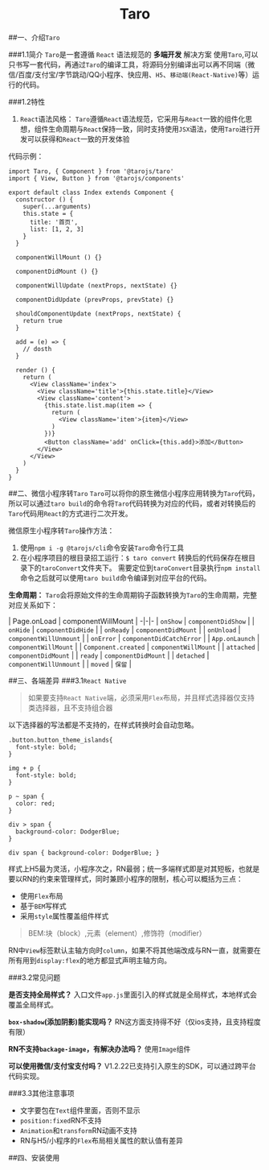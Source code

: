 # <center><font>Taro</font></center>

##一、介绍`Taro`

###1.1简介
`Taro`是一套遵循 `React` 语法规范的 **多端开发** 解决方案
使用`Taro`,可以只书写一套代码，再通过`Taro`的编译工具，将源码分别编译出可以再不同端（微信/百度/支付宝/字节跳动/QQ小程序、快应用、`H5`、`移动端(React-Native)`等）运行的代码。

###1.2特性
1. `React`语法风格：
`Taro`遵循`React`语法规范，它采用与`React`一致的组件化思想，组件生命周期与`React`保持一致，同时支持使用`JSX`语法，使用`Taro`进行开发可以获得和`React`一致的开发体验

代码示例：
```
import Taro, { Component } from '@tarojs/taro'
import { View, Button } from '@tarojs/components'

export default class Index extends Component {
  constructor () {
    super(...arguments)
    this.state = {
      title: '首页',
      list: [1, 2, 3]
    }
  }

  componentWillMount () {}

  componentDidMount () {}

  componentWillUpdate (nextProps, nextState) {}

  componentDidUpdate (prevProps, prevState) {}

  shouldComponentUpdate (nextProps, nextState) {
    return true
  }

  add = (e) => {
    // dosth
  }

  render () {
    return (
      <View className='index'>
        <View className='title'>{this.state.title}</View>
        <View className='content'>
          {this.state.list.map(item => {
            return (
              <View className='item'>{item}</View>
            )
          })}
          <Button className='add' onClick={this.add}>添加</Button>
        </View>
      </View>
    )
  }
}
```

##二、微信小程序转`Taro`
`Taro`可以将你的原生微信小程序应用转换为`Taro`代码，所以可以通过`taro build`的命令将`Taro`代码转换为对应的代码，或者对转换后的`Taro`代码用`React`的方式进行二次开发。

微信原生小程序转`Taro`操作方法：
1. 使用`npm i -g @tarojs/cli`命令安装`Taro`命令行工具
2. 在小程序项目的根目录招工运行：`$ taro convert`
转换后的代码保存在根目录下的`taroConvert`文件夹下。
需要定位到`taroConvert`目录执行`npm install`命令之后就可以使用`taro build`命令编译到对应平台的代码。

**生命周期：**
`Taro`会将原始文件的生命周期钩子函数转换为`Taro`的生命周期，完整对应关系如下：

| Page.onLoad        | componentWillMount   |
-|-|-
| `onShow`      | `componentDidShow`   |
| `onHide`      | `componentDidHide`   |
| `onReady`      | `componentDidMount`   |
| `onUnload`      | `componentWillUnmount`   |
| `onError`      | `componentDidCatchError`   |
| `App.onLaunch`      | `componentWillMount`   |
| `Component.created`      | `componentWillMount`   |
| `attached`      | `componentDidMount`   |
| `ready`      | `componentDidMount`   |
| `detached`      | `componentWillUnmount`   |
| `moved`      | `保留`   |

##三、各端差异
###3.1`React Native`
>如果要支持`React Native`端，必须采用`Flex`布局，并且样式选择器仅支持类选择器，且不支持组合器

以下选择器的写法都是不支持的，在样式转换时会自动忽略。
```
.button.button_theme_islands{
  font-style: bold;
}

img + p {
  font-style: bold;
}

p ~ span {
  color: red;
}

div > span {
  background-color: DodgerBlue;
}

div span { background-color: DodgerBlue; }
```
样式上H5最为灵活，小程序次之，RN最弱；统一多端样式即是对其短板，也就是要以RN的约束来管理样式，同时兼顾小程序的限制，核心可以概括为三点：
* 使用`Flex`布局
* 基于`BEM`写样式
* 采用`style`属性覆盖组件样式
>BEM:块（block）,元素（element）,修饰符（modifier）

RN中`View`标签默认主轴方向时`column`，如果不将其他端改成与RN一直，就需要在所有用到`display:flex`的地方都显式声明主轴方向。

###3.2常见问题

**是否支持全局样式？**
入口文件`app.js`里面引入的样式就是全局样式，本地样式会覆盖全局样式。

**`box-shadow`(添加阴影)能实现吗？**
RN这方面支持得不好（仅ios支持，且支持程度有限）

**RN不支持`backage-image`，有解决办法吗？**
使用`Image`组件

**可以使用微信/支付宝支付吗？**
V1.2.22已支持引入原生的SDK，可以通过跨平台代码实现。

###3.3其他注意事项
* 文字要包在`Text`组件里面，否则不显示
* `position:fixed`RN不支持
* `Animation`和`transform`RN动画不支持
* RN与H5/小程序的`Flex`布局相关属性的默认值有差异

##四、安装使用




